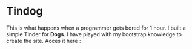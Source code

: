# Tindog
This is what happens when a programmer gets bored for 1 hour.
I built a simple Tinder for **Dogs**.
I have played with my bootstrap knowledge to create the site.
Acces it here : 
